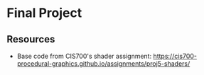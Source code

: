 # Final Project

## Resources
- Base code from CIS700's shader assignment: https://cis700-procedural-graphics.github.io/assignments/proj5-shaders/